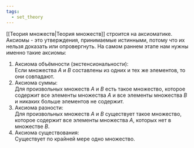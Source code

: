 ```yaml
---
tags:
  - set_theory
---
```

[[Теория множеств|Теория множеств]] строится на аксиоматике. Аксиомы - это утверждения, принимаемые истинными, потому что их нельзя доказать или опровергнуть. На самом раннем этапе нам нужны именно такие аксиомы:
1. Аксиома объёмности (экстенсиональности): \
    Если множества $A$ и $B$ составлены из одних и тех же элементов, то они совпадают.
1. Аксиома суммы: \
    Для произвольных множеств $A$ и $B$ есть такое множество, которое содержит все элементы множества $A$ и все элементы множества $B$ и никаких больше элементов не содержит.
1. Аксиома разности: \
    Для произвольных множеств $A$ и $B$ существует такое множество, которое содержит все элементы множества $A$, которых нет в множестве $B$. 
1. Аксиома существования: \
    Существует по крайней мере одно множество.